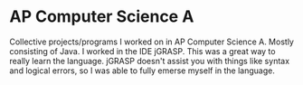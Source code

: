 # AP Computer Science A
Collective projects/programs I worked on in AP Computer Science A. Mostly consisting of Java. I worked in the IDE jGRASP. This was a great way to really learn the language. jGRASP doesn't assist you with things like syntax and logical errors, so I was able to fully emerse myself in the language.
